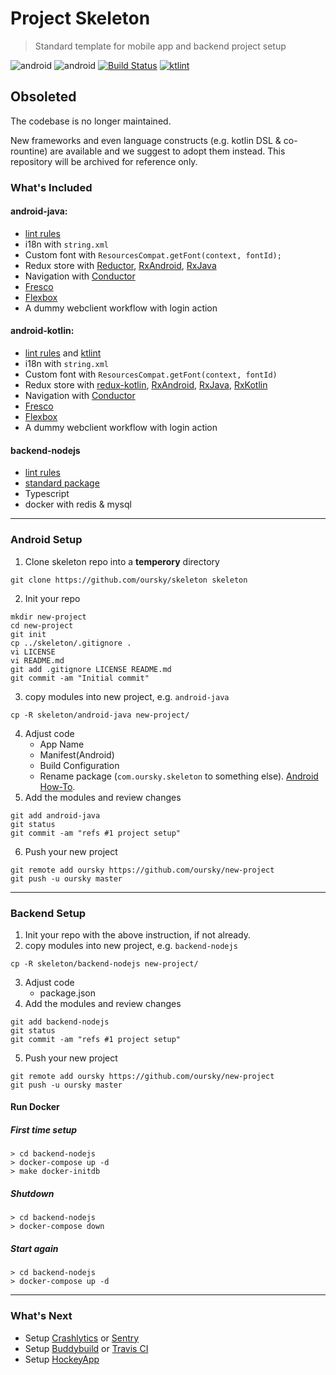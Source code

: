 # Project Skeleton
> Standard template for mobile app and backend project setup

![android](https://img.shields.io/badge/android-java-blue.svg)
![android](https://img.shields.io/badge/android-kotlin-blue.svg)
[![Build Status](https://travis-ci.org/oursky/skeleton.svg?branch=master)](https://travis-ci.org/oursky/skeleton)
[![ktlint](https://img.shields.io/badge/code%20style-%E2%9D%A4-FF4081.svg)](https://ktlint.github.io/)

## Obsoleted
The codebase is no longer maintained.

New frameworks and even language constructs (e.g. kotlin DSL & co-rountine) are available and we suggest to adopt them instead.
This repository will be archived for reference only.

### What's Included
#### android-java:
- [lint rules](android-java/app/lint.xml)
- i18n with `string.xml`
- Custom font with `ResourcesCompat.getFont(context, fontId);`
- Redux store with [Reductor](https://github.com/Yarikx/reductor), [RxAndroid](https://github.com/ReactiveX/RxAndroid),  [RxJava](https://github.com/ReactiveX/RxJava)
- Navigation with [Conductor](https://github.com/bluelinelabs/Conductor)
- [Fresco](https://github.com/facebook/fresco)
- [Flexbox](https://github.com/google/flexbox-layout)
- A dummy webclient workflow with login action
 
#### android-kotlin:
- [lint rules](android-kotlin/app/lint.xml) and [ktlint](https://github.com/shyiko/ktlint)
- i18n with `string.xml`
- Custom font with `ResourcesCompat.getFont(context, fontId)`
- Redux store with [redux-kotlin](https://github.com/pardom/redux-kotlin), [RxAndroid](https://github.com/ReactiveX/RxAndroid),  [RxJava](https://github.com/ReactiveX/RxJava), [RxKotlin](https://github.com/ReactiveX/RxKotlin)
- Navigation with [Conductor](https://github.com/bluelinelabs/Conductor)
- [Fresco](https://github.com/facebook/fresco)
- [Flexbox](https://github.com/google/flexbox-layout)
- A dummy webclient workflow with login action

#### backend-nodejs
- [lint rules](backend-nodejs/app/tslint.json)
- [standard package](backend-nodejs/app/package.json)
- Typescript
- docker with redis & mysql

---

### Android Setup
1. Clone skeleton repo into a **temperory** directory
```
git clone https://github.com/oursky/skeleton skeleton
```
2. Init your repo
```
mkdir new-project
cd new-project
git init
cp ../skeleton/.gitignore .
vi LICENSE
vi README.md
git add .gitignore LICENSE README.md
git commit -am "Initial commit"
```
3. copy modules into new project, e.g. `android-java`
```
cp -R skeleton/android-java new-project/
```
4. Adjust code
   - App Name
   - Manifest(Android)
   - Build Configuration
   - Rename package (`com.oursky.skeleton` to something else).  [Android How-To](https://stackoverflow.com/questions/16804093/android-studio-rename-package).
5. Add the modules and review changes
```
git add android-java
git status
git commit -am "refs #1 project setup"
```
6. Push your new project 
```
git remote add oursky https://github.com/oursky/new-project
git push -u oursky master
```

---

### Backend Setup
1. Init your repo with the above instruction, if not already.
2. copy modules into new project, e.g. `backend-nodejs`
```
cp -R skeleton/backend-nodejs new-project/
```
3. Adjust code
   - package.json
4. Add the modules and review changes
```
git add backend-nodejs
git status
git commit -am "refs #1 project setup"
```
5. Push your new project 
```
git remote add oursky https://github.com/oursky/new-project
git push -u oursky master
```
#### Run Docker
##### First time setup
```
> cd backend-nodejs
> docker-compose up -d
> make docker-initdb
```
##### Shutdown
```
> cd backend-nodejs
> docker-compose down
```
##### Start again
```
> cd backend-nodejs
> docker-compose up -d
```

---

### What's Next
- Setup [Crashlytics](https://fabric.io/kits/android/crashlytics) or [Sentry](https://sentry.io/welcome/)
- Setup [Buddybuild](https://www.buddybuild.com/) or [Travis CI](https://travis-ci.org/)
- Setup [HockeyApp](https://www.hockeyapp.net/)
